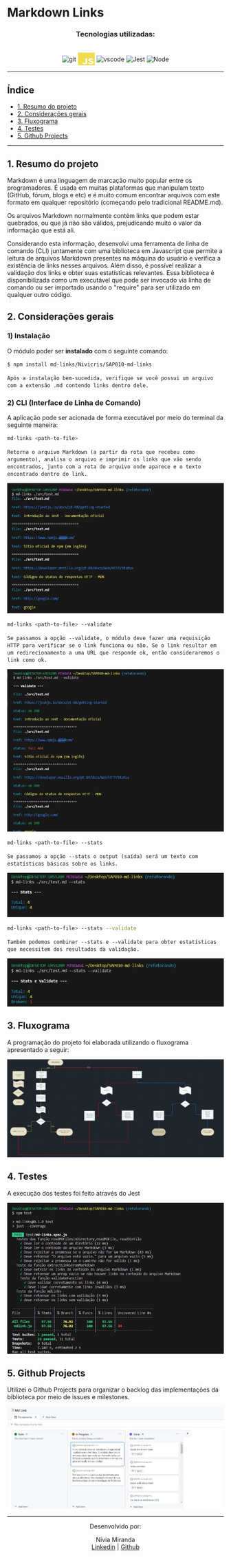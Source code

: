 # Markdown Links

<div align="center">
  
  ### Tecnologias utilizadas:  

  <br>
  <img align="center" alt="git" height="30" width="40" src="https://cdn.jsdelivr.net/gh/devicons/devicon/icons/git/git-original.svg" /> 
  <img align="center" alt="Js" height="30" width="40" src="https://raw.githubusercontent.com/devicons/devicon/master/icons/javascript/javascript-plain.svg">
  <img align="center" alt="vscode" height="30" width="40" src="https://cdn.jsdelivr.net/gh/devicons/devicon/icons/vscode/vscode-original.svg" />
  <img align="center" alt="Jest" height="30" width="40" src="https://www.svgrepo.com/show/353930/jest.svg" />
  <img  align="center" alt="Node" height="30" width="40" src="https://cdn.jsdelivr.net/gh/devicons/devicon/icons/nodejs/nodejs-original.svg" />
  <br>
  </div>

  ---


## Índice

* [1. Resumo do projeto](#1-resumo-do-projeto)
* [2. Considerações gerais](#2-considerações-gerais)
* [3. Fluxograma](#3-fluxograma)
* [4. Testes](#4-Testes)
* [5. Github Projects](#5-github-projects)

***

## 1. Resumo do projeto

Markdown é uma linguagem de marcação muito popular entre os programadores. É usada em muitas plataformas que manipulam texto (GitHub, fórum, blogs e etc) e é muito comum encontrar arquivos com este formato em qualquer repositório (começando pelo tradicional README.md).

Os arquivos Markdown normalmente contém links que podem estar quebrados, ou que já não são válidos, prejudicando muito o valor da informação que está ali.

Considerando esta informação, desenvolvi uma ferramenta de linha de comando (CLI) juntamente com uma biblioteca em Javascript que permite a leitura de arquivos Markdown presentes na máquina do usuário e verifica a existência de links nesses arquivos. Além disso, é possível realizar a validação dos links e obter suas estatísticas relevantes. Essa biblioteca é disponibilizada como um executável que pode ser invocado via linha de comando ou ser importado usando o "require" para ser utilizado em qualquer outro código.

## 2. Considerações gerais

### 1) Instalação 

O módulo poder ser **instalado** com o seguinte comando:

  ```sh
 $ npm install md-links/Nivicris/SAP010-md-links
  ```
`Após a instalação bem-sucedida, verifique se você possui um arquivo com a extensão .md contendo links dentro dele.`

### 2) CLI (Interface de Linha de Comando)

A aplicação pode ser acionada de forma executável por meio do terminal da seguinte maneira:

```sh
md-links <path-to-file> 
```

`Retorna o arquivo Markdown (a partir da rota que recebeu como argumento), analisa o arquivo e imprimir os links que vão sendo encontrados, junto com a rota do arquivo onde aparece e o texto encontrado dentro do link.`


![mdLinks](<image/$ md-links test.md.jpg>)

```sh
md-links <path-to-file> --validate
```
`Se passamos a opção --validate, o módulo deve fazer uma requisição HTTP para verificar se o link funciona ou não. Se o link resultar em um redirecionamento a uma URL que responde ok, então consideraremos o link como ok.`

![Validate](<image/md-links --validate.jpg>)

```sh
md-links <path-to-file> --stats
```
`Se passamos a opção --stats o output (saída) será um texto com estatísticas básicas sobre os links.`

![Stats](<image/md-links --stats.jpg>)

```sh
md-links <path-to-file> --stats --validate
```
`Também podemos combinar --stats e --validate para obter estatísticas que necessitem dos resultados da validação.`

![Validate e Stats](<image/md-links --validate --stats.jpg>)

## 3. Fluxograma 

A programação do projeto foi elaborada utilizando o fluxograma apresentado a seguir:

![Fluxograma](image/fluxograma.jpg)

## 4. Testes

A execução dos testes foi feito através do Jest

![Test](image/test.jpg)

## 5. Github Projects

Utilizei o Github Projects para organizar o backlog das implementações da biblioteca por meio de issues e milestones. 

![Github](<image/github projects.jpg>)


***

<div align="center">
Desenvolvido por: 
  

  Nívia Miranda <br> 
  <a href="https://www.linkedin.com/in/niviacristina/">Linkedin</a> | <a href="https://github.com/Nivicris">Github</a>
  <br>
 